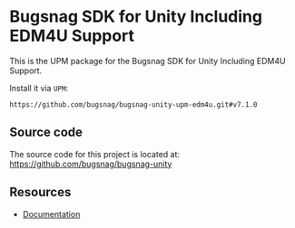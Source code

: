 Bugsnag SDK for Unity Including EDM4U Support
===========

This is the UPM package for the Bugsnag SDK for Unity Including EDM4U Support.

Install it via `UPM`:
```
https://github.com/bugsnag/bugsnag-unity-upm-edm4u.git#v7.1.0
```

## Source code

The source code for this project is located at: https://github.com/bugsnag/bugsnag-unity

## Resources

* [Documentation](https://docs.bugsnag.com/platforms/unity/)
